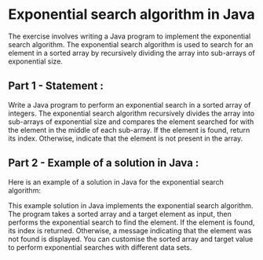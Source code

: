 # Exponential search algorithm in Java
The exercise involves writing a Java program to implement the exponential search algorithm. The exponential search algorithm is used to search for an element in a sorted array by recursively dividing the array into sub-arrays of exponential size.

## Part 1 - Statement :
Write a Java program to perform an exponential search in a sorted array of integers. The exponential search algorithm recursively divides the array into sub-arrays of exponential size and compares the element searched for with the element in the middle of each sub-array. If the element is found, return its index. Otherwise, indicate that the element is not present in the array.

## Part 2 - Example of a solution in Java :
Here is an example of a solution in Java for the exponential search algorithm:

This example solution in Java implements the exponential search algorithm. The program takes a sorted array and a target element as input, then performs the exponential search to find the element. If the element is found, its index is returned. Otherwise, a message indicating that the element was not found is displayed. You can customise the sorted array and target value to perform exponential searches with different data sets.
